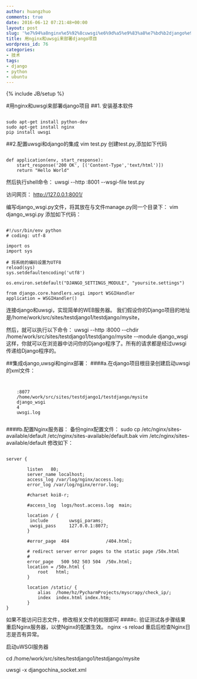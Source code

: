 ```yaml
---
author: huangzhuo
comments: true
date: 2016-06-12 07:21:48+00:00
layout: post
slug: '%e7%94%a8nginx%e5%92%8cuwsgi%e6%9d%a5%e9%83%a8%e7%bd%b2django%e9%a1%b9%e7%9b%ae'
title: 用nginx和uwsgi来部署django项目
wordpress_id: 76
categories:
- 技术
tags:
- django
- python
- ubuntu
---
```

{% include JB/setup %}

#用nginx和uwsgi来部署django项目
##1. 安装基本软件

```

sudo apt-get install python-dev
sudo apt-get install nginx
pip install uwsgi

```

##2.配置uwsgi和django的集成
vim test.py 创建test.py,添加如下代码

```

def application(env, start_response):
    start_response('200 OK', [('Content-Type','text/html')])
    return "Hello World"

```


然后执行shell命令：
uwsgi --http :8001 --wsgi-file test.py

访问网页：
http://127.0.0.1:8001/

编写django_wsgi.py文件，将其放在与文件manage.py同一个目录下：
vim django_wsgi.py 添加如下代码：

```

#!/usr/bin/env python
# coding: utf-8

import os
import sys

# 将系统的编码设置为UTF8
reload(sys)
sys.setdefaultencoding('utf8')

os.environ.setdefault("DJANGO_SETTINGS_MODULE", "yoursite.settings")

from django.core.handlers.wsgi import WSGIHandler
application = WSGIHandler()

```

连接django和uwsgi，实现简单的WEB服务器。
我们假设你的Django项目的地址是/home/work/src/sites/testdjango1/testdjango/mysite，

然后，就可以执行以下命令：
uwsgi --http :8000 --chdir /home/work/src/sites/testdjango1/testdjango/mysite --module django_wsgi
这样，你就可以在浏览器中访问你的Django程序了。所有的请求都是经过uwsgi传递给Django程序的。

##集成django,uwsgi和nginx部署：
####a.在django项目根目录创建启动uwsgi的xml文件：

```


    :8077
    /home/work/src/sites/testdjango1/testdjango/mysite
    django_wsgi
    4 
    uwsgi.log


```

####b.配置Nginx服务器：
备份nginx配置文件：
sudo cp /etc/nginx/sites-available/default /etc/nginx/sites-available/default.bak
vim /etc/nginx/sites-available/default 修改如下：

```

server {

        listen   80;
        server_name localhost;
        access_log /var/log/nginx/access.log;
        error_log /var/log/nginx/error.log;

        #charset koi8-r;

        #access_log  logs/host.access.log  main;

        location / {
         include        uwsgi_params;
         uwsgi_pass     127.0.0.1:8077;
        }

        #error_page  404              /404.html;

        # redirect server error pages to the static page /50x.html
        #
        error_page   500 502 503 504  /50x.html;
        location = /50x.html {
            root   html;
        }

        location /static/ {
            alias  /home/hz/PycharmProjects/myscrapy/check_ip/;
            index  index.html index.htm;
        }
}

```

如果不能访问日志文件，修改相关文件的权限即可
####c. 验证测试各步骤结果
重启Nginx服务器，以使Nginx的配置生效。
nginx -s  reload
重启后检查Nginx日志是否有异常。

启动uWSGI服务器

cd /home/work/src/sites/testdjango1/testdjango/mysite

uwsgi -x djangochina_socket.xml



```

